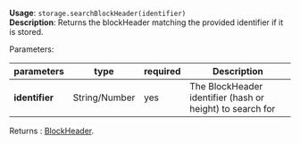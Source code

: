 **Usage**: `storage.searchBlockHeader(identifier)`  
**Description**: Returns the blockHeader matching the provided identifier if it is stored.

Parameters:

| parameters     | type          | required | Description                                               |
| -------------- | ------------- | -------- | --------------------------------------------------------- |
| **identifier** | String/Number | yes      | The BlockHeader identifier (hash or height) to search for |

Returns : [BlockHeader](https://github.com/dashevo/dashcore-lib/blob/master/docs/block.md#block-header).
